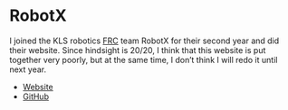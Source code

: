# RobotX
I joined the KLS robotics [FRC](https://www.firstinspires.org/robotics/frc) team RobotX for their second year and did their website. Since hindsight is 20/20, I think that this website is put together very poorly, but at the same time, I don’t think I will redo it until next year.
- [Website](http://team6962.com)
- [GitHub](https://github.com/thrilliams/robotx-website)